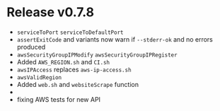# Release v0.7.8

- `serviceToPort` `serviceToDefaultPort`
- `assertExitCode` and variants now warn if `--stderr-ok` and no errors produced
- `awsSecurityGroupIPModify` `awsSecurityGroupIPRegister`
- Added `AWS_REGION.sh` and `CI.sh`
- `awsIPAccess` replaces `aws-ip-access.sh`
- `awsValidRegion`
- Added `web.sh` and `websiteScrape` function
- 
- fixing AWS tests for new API
